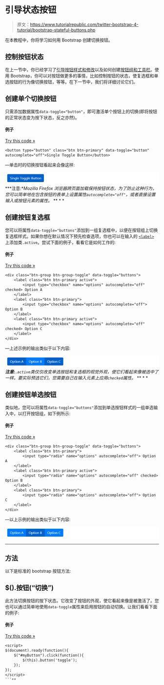 # 引导状态按钮

> 原文：<https://www.tutorialrepublic.com/twitter-bootstrap-4-tutorial/bootstrap-stateful-buttons.php>

在本教程中，你将学习如何用 Bootstrap 创建切换按钮。

## 控制按钮状态

在上一节中，你已经学习了[引导按钮样式和修改](bootstrap-buttons.php)以及如何创建[按钮组和工具栏](bootstrap-button-groups.php)。使用 Bootstrap，你可以对按钮做更多的事情，比如控制按钮的状态，使复选框和单选按钮的行为像切换按钮，等等。在下一节中，我们将详细讨论它们。

## 创建单个切换按钮

只需添加数据属性`data-toggle="button"`，即可激活单个按钮上的切换(即将按钮的正常状态变为按下状态，反之亦然)。

#### 例子

[Try this code »](../codelab.php?topic=bootstrap-4&file=single-toggle-button "Try this code using online Editor")

```
<button type="button" class="btn btn-primary" data-toggle="button" autocomplete="off">Single Toggle Button</button>
```

—单击时的切换按钮看起来会像这样:

[![Bootstrap Single Toggle Button](img/20cee8c0dde159325947495be8362f12.png)](../codelab.php?topic=bootstrap-4&file=single-toggle-button)  ***注意:**Mozilla Firefox 浏览器跨页面加载保持按钮状态，为了防止这种行为，您可以简单地在包含按钮的表单上设置属性`autocomplete="off"`，或者直接设置输入或按钮元素的属性。*  ** * *

## 创建按钮复选框

您可以将属性`data-toggle="buttons"`添加到一组复选框中，以便在按钮组上切换复选框样式。如果你想在默认情况下预先检查选项，你也可以在输入的 [`<label>`](/html-reference/html-label-tag.php) 上添加类`.active`。尝试下面的例子，看看它是如何工作的:

#### 例子

[Try this code »](../codelab.php?topic=bootstrap-4&file=buttons-checkbox "Try this code using online Editor")

```
<div class="btn-group btn-group-toggle" data-toggle="buttons">
    <label class="btn btn-primary active">
        <input type="checkbox" name="options" autocomplete="off" checked> Option A
    </label>
    <label class="btn btn-primary">
        <input type="checkbox" name="options" autocomplete="off"> Option B
    </label>
    <label class="btn btn-primary active">
        <input type="checkbox" name="options" autocomplete="off" checked> Option C
    </label>
</div>
```

—上述示例的输出类似于以下内容:

[![Bootstrap Buttons Checkbox](img/73d771c583fec9735491c82b3749d336.png)](../codelab.php?topic=bootstrap-4&file=buttons-checkbox)  ***注意:**`.active`类仅仅改变单选按钮和复选框的视觉外观，使它们看起来像被选中了一样。要实际预选它们，您需要自己在输入元素上应用`checked`属性。*  ** * *

## 创建按钮单选按钮

类似地，您可以将属性`data-toggle="buttons"`添加到单选按钮样式的一组单选输入中，以打开按钮组，如下例所示:

#### 例子

[Try this code »](../codelab.php?topic=bootstrap-4&file=buttons-radio "Try this code using online Editor")

```
<div class="btn-group btn-group-toggle" data-toggle="buttons">
    <label class="btn btn-primary">
        <input type="radio" name="options" autocomplete="off"> Option A
    </label>
    <label class="btn btn-primary active">
        <input type="radio" name="options" autocomplete="off" checked> Option B
    </label>
    <label class="btn btn-primary">
        <input type="radio" name="options" autocomplete="off"> Option C
    </label>
</div>
```

—以上示例的输出类似于以下内容:

[![Bootstrap Buttons Radio](img/7776c4a2fdfa4bcef15fd8e9c26c9f93.png)](../codelab.php?topic=bootstrap-4&file=buttons-radio) 

* * *

## 方法

以下是标准的 bootstrap 按钮方法:

## $().按钮(“切换”)

此方法切换按钮的按下状态。它改变了按钮的外观，使它看起来像是被激活了。您也可以通过简单地使用`data-toggle`属性来启用按钮的自动切换。让我们看看下面的例子:

#### 例子

[Try this code »](../codelab.php?topic=bootstrap-4&file=toggle-button-method "Try this code using online Editor")

```
<script>
$(document).ready(function(){
    $("#myButton").click(function(){
        $(this).button('toggle');
    });
});
</script>
```**